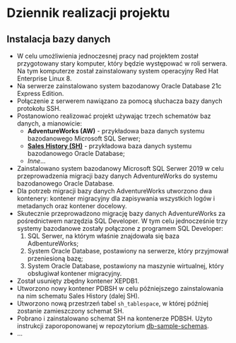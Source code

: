 # Dziennik realizacji projektu

## Instalacja bazy danych

- W celu umożliwienia jednoczesnej pracy nad projektem został przygotowany stary komputer, który będzie występować w roli serwera. Na tym komputerze został zainstalowany  system operacyjny Red Hat Enterprise Linux 8.
- Na serwerze zainstalowano system bazodanowy Oracle Database 21c Express Edition. 
- Połączenie z serwerem nawiązano za pomocą słuchacza bazy danych protokołu SSH.
- Postanowiono realizować projekt używając trzech schematów baz danych, a mianowicie:
  - **AdventureWorks (AW)** - przykładowa baza danych systemu bazodanowego Microsoft SQL Serwer;
  - [**Sales History (SH)**](https://github.com/oracle-samples/db-sample-schemas)  - przykładowa baza danych systemu bazodanowego Oracle Database;
  - *Inne*...
- Zainstalowano system bazodanowy Microsoft SQL Serwer 2019 w celu przeprowadzenia migracji bazy danych AdventureWorks do systemu bazodanowego Oracle Database.
- Dla potrzeb migracji bazy danych AdventureWorks utworzono dwa kontenery: kontener migracyjny dla zapisywania wszystkich logów i metadanych oraz kontener docelowy.
- Skutecznie przeprowadzono migrację bazy danych AdventureWorks za pośrednictwem narzędzia SQL Developer. W tym celu jednocześnie trzy systemy bazodanowe zostały połączone z programem SQL Developer: 
  1. SQL Serwer, na którym właśnie znajdowała się baza AdbentureWorks;
  2. System Oracle Database, postawiony na serwerze, który przyjmował przeniesioną bazę;
  3. System Oracle Database, postawiony na maszynie wirtualnej, który obsługiwał kontener migracyjny.
- Został usunięty zbędny kontener XEPDB1.
- Utworzono nowy kontener PDBSH w celu późniejszego zainstalowania na nim schematu Sales History (dalej SH).
- Utworzono nową przestrzeń tabel `sh_tablespace`, w której później zostanie zamieszczony schemat SH.
- Pobrano i zainstalowano schemat SH na kontenerze PDBSH. Użyto instrukcji zaporoponowanej w repozytorium [db-sample-schemas](https://github.com/oracle-samples/db-sample-schemas).
- ...
